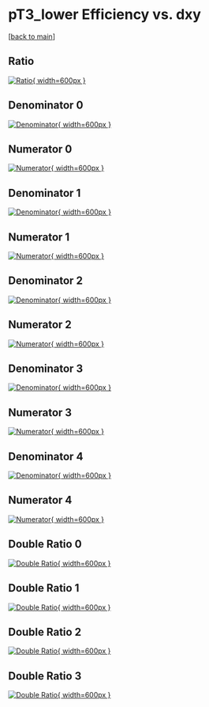# pT3_lower Efficiency vs. dxy

[[back to main](./)]



## Ratio

[![Ratio](../mtv/var/pT3_lower_xtr_11_-1_eff_dxy.png){ width=600px }](../mtv/var/pT3_lower_xtr_11_-1_eff_dxy.pdf)

## Denominator 0

[![Denominator](../mtv/den/pT3_lower_xtr_11_-1_eff_dxy_den0.png){ width=600px }](../mtv/den/pT3_lower_xtr_11_-1_eff_dxy_den0.pdf)

## Numerator 0

[![Numerator](../mtv/num/pT3_lower_xtr_11_-1_eff_dxy_num0.png){ width=600px }](../mtv/num/pT3_lower_xtr_11_-1_eff_dxy_num0.pdf)

## Denominator 1

[![Denominator](../mtv/den/pT3_lower_xtr_11_-1_eff_dxy_den1.png){ width=600px }](../mtv/den/pT3_lower_xtr_11_-1_eff_dxy_den1.pdf)

## Numerator 1

[![Numerator](../mtv/num/pT3_lower_xtr_11_-1_eff_dxy_num1.png){ width=600px }](../mtv/num/pT3_lower_xtr_11_-1_eff_dxy_num1.pdf)

## Denominator 2

[![Denominator](../mtv/den/pT3_lower_xtr_11_-1_eff_dxy_den2.png){ width=600px }](../mtv/den/pT3_lower_xtr_11_-1_eff_dxy_den2.pdf)

## Numerator 2

[![Numerator](../mtv/num/pT3_lower_xtr_11_-1_eff_dxy_num2.png){ width=600px }](../mtv/num/pT3_lower_xtr_11_-1_eff_dxy_num2.pdf)

## Denominator 3

[![Denominator](../mtv/den/pT3_lower_xtr_11_-1_eff_dxy_den3.png){ width=600px }](../mtv/den/pT3_lower_xtr_11_-1_eff_dxy_den3.pdf)

## Numerator 3

[![Numerator](../mtv/num/pT3_lower_xtr_11_-1_eff_dxy_num3.png){ width=600px }](../mtv/num/pT3_lower_xtr_11_-1_eff_dxy_num3.pdf)

## Denominator 4

[![Denominator](../mtv/den/pT3_lower_xtr_11_-1_eff_dxy_den4.png){ width=600px }](../mtv/den/pT3_lower_xtr_11_-1_eff_dxy_den4.pdf)

## Numerator 4

[![Numerator](../mtv/num/pT3_lower_xtr_11_-1_eff_dxy_num4.png){ width=600px }](../mtv/num/pT3_lower_xtr_11_-1_eff_dxy_num4.pdf)

## Double Ratio 0

[![Double Ratio](../mtv/ratio/pT3_lower_xtr_11_-1_eff_dxy_ratio0.png){ width=600px }](../mtv/ratio/pT3_lower_xtr_11_-1_eff_dxy_ratio0.pdf)

## Double Ratio 1

[![Double Ratio](../mtv/ratio/pT3_lower_xtr_11_-1_eff_dxy_ratio1.png){ width=600px }](../mtv/ratio/pT3_lower_xtr_11_-1_eff_dxy_ratio1.pdf)

## Double Ratio 2

[![Double Ratio](../mtv/ratio/pT3_lower_xtr_11_-1_eff_dxy_ratio2.png){ width=600px }](../mtv/ratio/pT3_lower_xtr_11_-1_eff_dxy_ratio2.pdf)

## Double Ratio 3

[![Double Ratio](../mtv/ratio/pT3_lower_xtr_11_-1_eff_dxy_ratio3.png){ width=600px }](../mtv/ratio/pT3_lower_xtr_11_-1_eff_dxy_ratio3.pdf)

